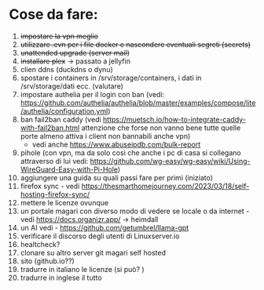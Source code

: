 # Cose da fare:
1. ~~impostare la vpn meglio~~
2. ~~utilizzare .evn per i file docker e nascondere eventuali segreti (secrets)~~
3. ~~unattended upgrade (server mail)~~
4. ~~installare plex~~ -> passato a jellyfin
5. clien ddns (duckdns o dynu)
5. spostare i containers in /srv/storage/containers, i dati in /srv/storage/dati ecc. (valutare)
6.  impostare authelia per il login con ban (vedi: https://github.com/authelia/authelia/blob/master/examples/compose/lite/authelia/configuration.yml)
7.  ban fail2ban caddy (vedi https://muetsch.io/how-to-integrate-caddy-with-fail2ban.html attenzione che forse non vanno bene tutte quelle porte almeno attiva i client non bannabili anche vpn)
    - vedi anche https://www.abuseipdb.com/bulk-report
8. pihole (con vpn, ma da solo così che anche i pc di casa si collegano attraverso di lui vedi: https://github.com/wg-easy/wg-easy/wiki/Using-WireGuard-Easy-with-Pi-Hole)
9. aggiungere una guida su quali passi fare per primi (iniziato)
10. firefox sync - vedi https://thesmarthomejourney.com/2023/03/18/self-hosting-firefox-sync/
11. mettere le licenze ovunque
12. un portale magari con diverso modo di vedere se locale o da internet - vedi https://docs.organizr.app/ -> heimdall
13. un AI vedi - https://github.com/getumbrel/llama-gpt
14. verificare il discorso degli utenti di Linuxserver.io
15. healtcheck?
16. clonare su altro server git magari self hosted
17. sito (github.io??)
18. tradurre in italiano le licenze (si può? )
19. tradurre in inglese il tutto
